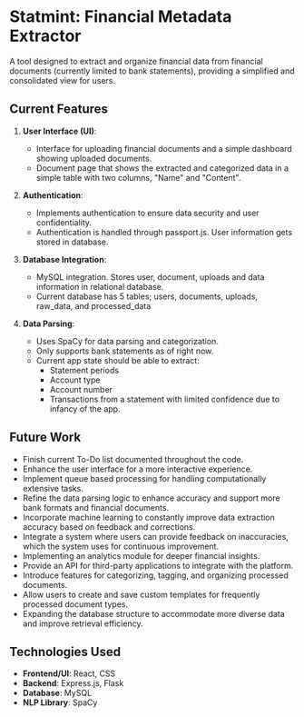 # Statmint: Financial Metadata Extractor 

A tool designed to extract and organize financial data from financial documents (currently limited to bank statements), providing a simplified and consolidated view for users.

## Current Features

1. **User Interface (UI)**:
    - Interface for uploading financial documents and a simple dashboard showing uploaded documents.
    - Document page that shows the extracted and categorized data in a simple table with two columns, "Name" and "Content".

2. **Authentication**:
    - Implements authentication to ensure data security and user confidentiality.
    - Authentication is handled through passport.js. User information gets stored in database.

3. **Database Integration**:
    - MySQL integration. Stores user, document, uploads and data information in relational database.
    - Current database has 5 tables; users, documents, uploads, raw_data, and processed_data

4. **Data Parsing**:
    - Uses SpaCy for data parsing and categorization.
    - Only supports bank statements as of right now.
    - Current app state should be able to extract:
        - Statement periods
        - Account type
        - Account number
        - Transactions
    from a statement with limited confidence due to infancy of the app.

## Future Work

- Finish current To-Do list documented throughout the code.
- Enhance the user interface for a more interactive experience.
- Implement queue based processing for handling computationally extensive tasks.
- Refine the data parsing logic to enhance accuracy and support more bank formats and financial documents.
- Incorporate machine learning to constantly improve data extraction accuracy based on feedback and corrections.
- Integrate a system where users can provide feedback on inaccuracies, which the system uses for continuous improvement.
- Implementing an analytics module for deeper financial insights.
- Provide an API for third-party applications to integrate with the platform.
- Introduce features for categorizing, tagging, and organizing processed documents.
- Allow users to create and save custom templates for frequently processed document types.
- Expanding the database structure to accommodate more diverse data and improve retrieval efficiency.

## Technologies Used

- **Frontend/UI**: React, CSS
- **Backend**: Express.js, Flask
- **Database**: MySQL
- **NLP Library**: SpaCy
